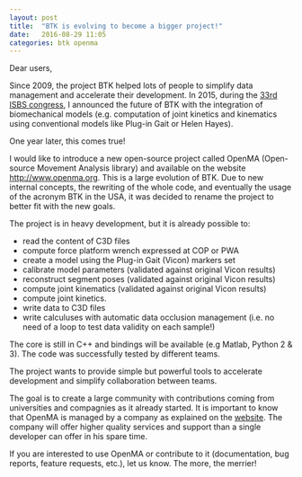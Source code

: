 ```yaml
---
layout: post
title:  "BTK is evolving to become a bigger project!"
date:   2016-08-29 11:05
categories: btk openma
---
```


Dear users, 

Since 2009, the project BTK helped lots of people to simplify data management and accelerate their development. In 2015, during the [33rd ISBS congress](https://isbs2015.sciencesconf.org), I announced the future of BTK with the integration of biomechanical models (e.g. computation of joint kinetics and kinematics using conventional models like Plug-in Gait or Helen Hayes). 

One year later, this comes true! 

I would like to introduce a new open-source project called OpenMA (Open-source Movement Analysis library) and available on the website http://www.openma.org. This is a large evolution of BTK. Due to new internal concepts, the rewriting of the whole code, and eventually the usage of the acronym BTK in the USA, it was decided to rename the project to better fit with the new goals. 

The project is in heavy development, but it is already possible to: 

 - read the content of C3D files 
 - compute force platform wrench expressed at COP or PWA 
 - create a model using the Plug-in Gait (Vicon) markers set 
 - calibrate model parameters (validated against original Vicon results) 
 - reconstruct segment poses (validated against original Vicon results) 
 - compute joint kinematics (validated against original Vicon results) 
 - compute joint kinetics. 
 - write data to C3D files 
 - write calculuses with automatic data occlusion management (i.e. no need of a loop to test data validity on each sample!) 
  
The core is still in C++ and bindings will be available (e.g Matlab, Python 2 & 3). The code was successfully tested by different teams. 

The project wants to provide simple but powerful tools to accelerate development and simplify collaboration between teams. 

The goal is to create a large community with contributions coming from universities and compagnies as it already started. It is important to know that OpenMA is managed by a company as explained on the [website](http://openma.org/about/#history). The company will offer higher quality services and support than a single developer can offer in his spare time. 

If you are interested to use OpenMA or contribute to it (documentation, bug reports, feature requests, etc.), let us know. The more, the merrier! 
 